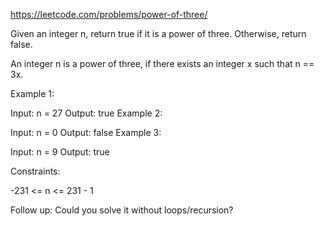 https://leetcode.com/problems/power-of-three/

Given an integer n, return true if it is a power of three. Otherwise, return false.

An integer n is a power of three, if there exists an integer x such that n == 3x.

 

Example 1:

Input: n = 27
Output: true
Example 2:

Input: n = 0
Output: false
Example 3:

Input: n = 9
Output: true
 

Constraints:

-231 <= n <= 231 - 1
 

Follow up: Could you solve it without loops/recursion?